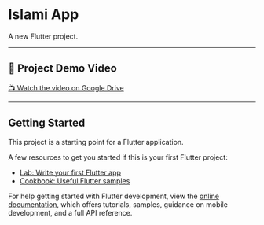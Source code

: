 # Islami App

A new Flutter project.

---

## 🎥 Project Demo Video

[📺 Watch the video on Google Drive](https://drive.google.com/file/d/1h-MWei1EVPQmSjrEyehVUgLp9c-qZ0Dq/view?usp=sharing)

---

## Getting Started

This project is a starting point for a Flutter application.

A few resources to get you started if this is your first Flutter project:

- [Lab: Write your first Flutter app](https://docs.flutter.dev/get-started/codelab)
- [Cookbook: Useful Flutter samples](https://docs.flutter.dev/cookbook)

For help getting started with Flutter development, view the
[online documentation](https://docs.flutter.dev/), which offers tutorials,
samples, guidance on mobile development, and a full API reference.
